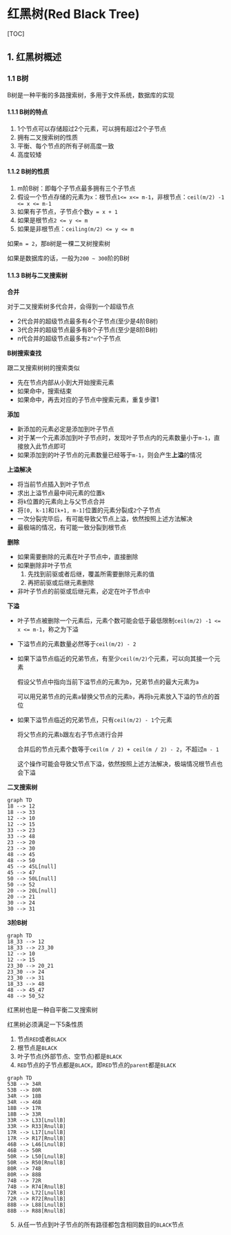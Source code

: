 # 红黑树(Red Black Tree)

[TOC]

## 1.  红黑树概述

### 1.1 B树

B树是一种平衡的多路搜索树，多用于文件系统，数据库的实现

#### 1.1.1 B树的特点

1. 1个节点可以存储超过2个元素，可以拥有超过2个子节点
2. 拥有二叉搜索树的性质
3. 平衡、每个节点的所有子树高度一致
4. 高度较矮

#### 1.1.2 B树的性质

1. m阶B树：即每个子节点最多拥有三个子节点
2. 假设一个节点存储的元素为`x`：根节点`1<= x<= m-1`，非根节点：`ceil(m/2) -1 <= x <= m-1`
3. 如果有子节点，子节点个数`y = x + 1`
4. 如果是根节点`2 <= y <= m`
5. 如果是非根节点：`ceiling(m/2) <= y <= m`

如果`m = 2`，那`B`树是一棵二叉树搜索树

如果是数据库的话，一般为`200 ~ 300`阶的B树

#### 1.1.3 B树与二叉搜索树

**合并**

对于二叉搜索树多代合并，会得到一个超级节点

- 2代合并的超级节点最多有4个子节点(至少是4阶B树)
- 3代合并的超级节点最多有8个子节点(至少是8阶B树)
- n代合并的超级节点最多有`2^n`个子节点

**B树搜索查找**

跟二叉搜索树树的搜索类似

- 先在节点内部从小到大开始搜索元素
- 如果命中，搜索结束
- 如果命中，再去对应的子节点中搜索元素，重复步骤1

**添加**

- 新添加的元素必定是添加到叶子节点
- 对于某一个元素添加到叶子节点时，发现叶子节点内的元素数量小于`m-1`，直接放入此节点即可
- 如果添加到的叶子节点的元素数量已经等于`m-1`，则会产生**上溢**的情况

**上溢解决**

- 将当前节点插入到叶子节点
- 求出上溢节点最中间元素的位置`k`
- 将`k`位置的元素向上与父节点合并
- 将`[0, k-1]`和`[k+1, m-1]`位置的元素分裂成`2`个子节点
- 一次分裂完毕后，有可能导致父节点上溢，依然按照上述方法解决
- 最极端的情况，有可能一致分裂到根节点

**删除**

- 如果需要删除的元素在叶子节点中，直接删除
- 如果删除非叶子节点
  1. 先找到前驱或者后继，覆盖所需要删除元素的值
  2. 再把前驱或后继元素删除
- 非叶子节点的前驱或后继元素，必定在叶子节点中

**下溢**

- 叶子节点被删除一个元素后，元素个数可能会低于最低限制`ceil(m/2) -1 <= x <= m-1`，称之为下溢

- 下溢节点的元素数量必然等于`ceil(m/2) - 2`

- 如果下溢节点临近的兄弟节点，有至少`ceil(m/2)`个元素，可以向其接一个元素

  假设父节点中指向当前下溢节点的元素为`b`，兄弟节点的最大元素为`a`

  可以用兄弟节点的元素`a`替换父节点的元素`b`，再将`b`元素放入下溢的节点的首位

- 如果下溢节点临近的兄弟节点，只有`ceil(m/2) - 1`个元素

  将父节点的元素`b`跟左右子节点进行合并

  合并后的节点元素个数等于`ceil(m / 2) + ceil(m / 2) - 2`，不超过`m - 1`

  这个操作可能会导致父节点下溢，依然按照上述方法解决，极端情况根节点也会下溢

**二叉搜索树**

```mermaid
graph TD
18 --> 12
18 --> 33
12 --> 10
12 --> 15
33 --> 23
33 --> 48
23 --> 20
23 --> 30
48 --> 45
48 --> 50
45 --> 45L[null]
45 --> 47
50 --> 50L[null]
50 --> 52
20 --> 20L[null]
20 --> 21
30 --> 24
30 --> 31
```

**3阶B树**

```mermaid
graph TD
18_33 --> 12
18_33 --> 23_30
12 --> 10
12 --> 15
23_30 --> 20_21
23_30 --> 24
23_30 --> 31
18_33 --> 48
48 --> 45_47
48 --> 50_52
```

红黑树也是一种自平衡二叉搜索树

红黑树必须满足一下5条性质

1. 节点`RED`或者`BLACK`
2. 根节点是`BLACK`
3. 叶子节点(外部节点、空节点)都是`BLACK`
4. `RED`节点的子节点都是`BLACK`，即`RED`节点的`parent`都是`BLACK`

```mermaid
graph TD
53B --> 34R
53B --> 80R
34R --> 18B
34R --> 46B
18B --> 17R
18B --> 33R
33R --> L33[LnullB]
33R --> R33[RnullB]
17R --> L17[LnullB]
17R --> R17[RnullB]
46B --> L46[LnullB]
46B --> 50R
50R --> L50[LnullB]
50R --> R50[RnullB]
80R --> 74B
80R --> 88B
74B --> 72R
74B --> R74[RnullB]
72R --> L72[LnullB]
72R --> R72[RnullB]
88B --> L88[LnullB]
88B --> R88[RnullB]
```

5. 从任一节点到叶子节点的所有路径都包含相同数目的`BLACK`节点


